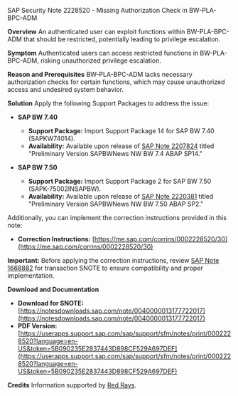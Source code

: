SAP Security Note 2228520 - Missing Authorization Check in BW-PLA-BPC-ADM

**Overview**
An authenticated user can exploit functions within BW-PLA-BPC-ADM that should be restricted, potentially leading to privilege escalation.

**Symptom**
Authenticated users can access restricted functions in BW-PLA-BPC-ADM, risking unauthorized privilege escalation.

**Reason and Prerequisites**
BW-PLA-BPC-ADM lacks necessary authorization checks for certain functions, which may cause unauthorized access and undesired system behavior.

**Solution**
Apply the following Support Packages to address the issue:

- **SAP BW 7.40**
  - **Support Package:** Import Support Package 14 for SAP BW 7.40 (SAPKW74014).
  - **Availability:** Available upon release of [SAP Note 2207824](https://me.sap.com/notes/2207824) titled "Preliminary Version SAPBWNews NW BW 7.4 ABAP SP14."

- **SAP BW 7.50**
  - **Support Package:** Import Support Package 2 for SAP BW 7.50 (SAPK-75002INSAPBW).
  - **Availability:** Available upon release of [SAP Note 2220381](https://me.sap.com/notes/2220381) titled "Preliminary Version SAPBWNews NW BW 7.50 ABAP SP2."

Additionally, you can implement the correction instructions provided in this note:

- **Correction Instructions:** [https://me.sap.com/corrins/0002228520/30](https://me.sap.com/corrins/0002228520/30)
  
**Important:** Before applying the correction instructions, review [SAP Note 1668882](https://me.sap.com/notes/1668882) for transaction SNOTE to ensure compatibility and proper implementation.

**Download and Documentation**
- **Download for SNOTE:** [https://notesdownloads.sap.com/note/0040000013177722017](https://notesdownloads.sap.com/note/0040000013177722017)
- **PDF Version:** [https://userapps.support.sap.com/sap/support/sfm/notes/print/0002228520?language=en-US&token=5B090235E2837443D898CF529A697DEF](https://userapps.support.sap.com/sap/support/sfm/notes/print/0002228520?language=en-US&token=5B090235E2837443D898CF529A697DEF)

**Credits**
Information supported by [Red Rays](https://redrays.io).